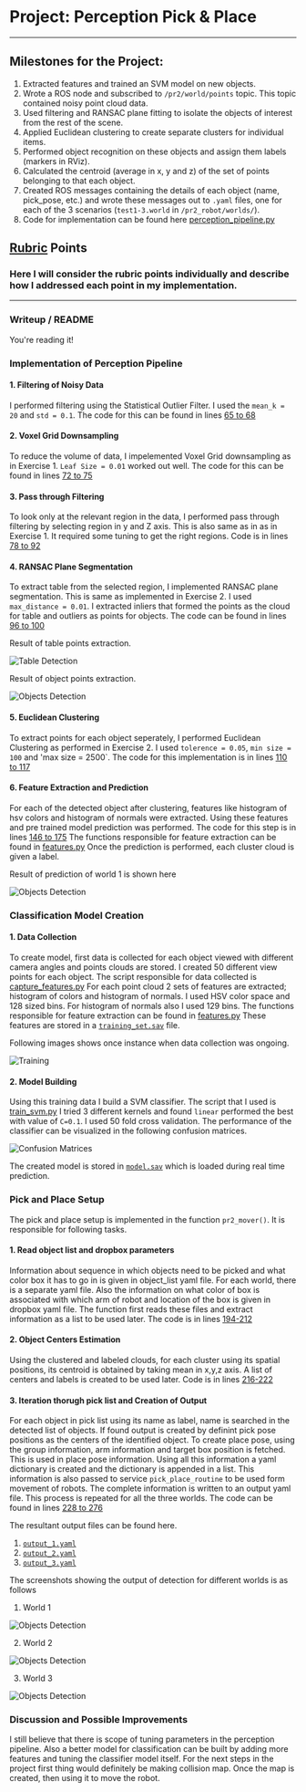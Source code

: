 # Project: Perception Pick & Place 

---

## Milestones for the Project:
1. Extracted features and trained an SVM model on new objects. 
2. Wrote a ROS node and subscribed to `/pr2/world/points` topic. This topic contained noisy point cloud data.
3. Used filtering and RANSAC plane fitting to isolate the objects of interest from the rest of the scene.
4. Applied Euclidean clustering to create separate clusters for individual items.
5. Performed object recognition on these objects and assign them labels (markers in RViz).
6. Calculated the centroid (average in x, y and z) of the set of points belonging to that each object.
7. Created ROS messages containing the details of each object (name, pick_pose, etc.) and wrote these messages out to `.yaml` files, one for each of the 3 scenarios (`test1-3.world` in `/pr2_robot/worlds/`). 
8. Code for implementation can be found here [perception_pipeline.py](pr2_robot/scripts/perception_pipeline.py)

## [Rubric](https://review.udacity.com/#!/rubrics/1067/view) Points
### Here I will consider the rubric points individually and describe how I addressed each point in my implementation.  

---
### Writeup / README

You're reading it!


### Implementation of Perception Pipeline
#### 1. Filtering of Noisy Data
I performed filtering using the Statistical Outlier Filter. I used the `mean_k = 20` and `std = 0.1`.  The code for this can be found in lines [65 to 68](pr2_robot/scripts/perception_pipeline.py#L64) 

#### 2. Voxel Grid Downsampling
To reduce the volume of data, I impelemented Voxel Grid downsampling as in Exercise 1. `Leaf Size = 0.01` worked out well.  The code for this can be found in lines [72 to 75](pr2_robot/scripts/perception_pipeline.py#L72)

#### 3. Pass through Filtering
To look only at the relevant region in the data, I performed pass through filtering by selecting region in y and Z axis. This is also same as in as in Exercise 1. It required some tuning to get the right regions. Code is in lines [78 to 92](pr2_robot/scripts/perception_pipeline.py#L78) 

#### 4. RANSAC Plane Segmentation
To extract table from the selected region, I implemented RANSAC plane segmentation. This is same as implemented in Exercise 2. I used `max_distance = 0.01`. I extracted inliers that formed the points as the cloud for table and outliers as points for objects. 
The code can be found in lines [96 to 100](pr2_robot/scripts/perception_pipeline.py#L96)

Result of table points extraction.

![Table Detection](images/Table.JPG)

Result of object points extraction.

![Objects Detection](images/Objects.JPG)

#### 5. Euclidean Clustering
To extract points for each object seperately, I performed Euclidean Clustering as performed in Exercise 2. I used `tolerence = 0.05`, `min size = 100` and 'max size = 2500`. The code for this implementation is 
in lines [110 to 117](pr2_robot/scripts/perception_pipeline.py#L110)

#### 6. Feature Extraction and Prediction
For each of the detected object after clustering, features like histogram of hsv colors and histogram of normals were extracted. Using these features and pre trained model prediction was performed. The code for this step is in lines [146 to 175](pr2_robot/scripts/perception_pipeline.py#L146)
The functions responsible for feature extraction can be found in [features.py](pr2_robot/scripts/features.py)
Once the prediction is performed, each cluster cloud is given a label.

Result of prediction of world 1 is shown here

![Objects Detection](images/Detection1.JPG)

### Classification Model Creation
#### 1. Data Collection
To create model, first data is collected for each object viewed with different camera angles and points clouds are stored. I created 50 different view points for each object. The script responsible for data collected is [capture_features.py](pr2_robot/scripts/capture_features.py)
For each point cloud 2 sets of features are extracted; histogram of colors and histogram of normals. I used HSV color space and 128 sized bins. For histogram of normals also I used 129 bins.
The functions responsible for feature extraction can be found in [features.py](pr2_robot/scripts/features.py)
These features are stored in a [`training_set.sav`](training_set.sav) file.

Following images shows once instance when data collection was ongoing.

![Training](images/training.JPG)

#### 2. Model Building
Using this training data I build a SVM classifier. The script that I used is [train_svm.py](pr2_robot/scripts/train_svm.py) 
I tried 3 different kernels and found `linear` performed the best with value of `C=0.1`. I used 50 fold cross validation. The performance of the classifier can be visualized in the following confusion matrices.

![Confusion Matrices](images/confMat.JPG)

The created model is stored in [`model.sav`](model.sav) which is loaded during real time prediction.

### Pick and Place Setup
The pick and place setup is implemented in the function `pr2_mover()`. It is responsible for following tasks.

#### 1. Read object list and dropbox parameters
Information about sequence in which objects need to be picked and what color box it has to go in is given in object_list yaml file. For each world, there is a separate yaml file. 
Also the information on what color of box is associated with which arm of robot and location of the box is given in dropbox yaml file. The function first reads these files and extract information 
as a list to be used later. The code is in lines [194-212](pr2_robot/scripts/perception_pipeline.py#L194)


#### 2. Object Centers Estimation 
Using the clustered and labeled clouds, for each cluster using its spatial positions, its centroid is obtained by taking mean in x,y,z axis. A list of centers and labels is created to be used later.  Code is in lines [216-222](pr2_robot/scripts/perception_pipeline.py#L216)

#### 3. Iteration thorugh pick list and Creation of Output
For each object in pick list using its name as label, name is searched in the detected list of objects. If found output is created by definint pick pose positions as the centers of the identified object. To create place pose, using the group information, arm information and target box position is fetched. This is used in place pose information. Using all this information a yaml dictionary is created and the 
dictionary is appended in a list. This information is also passed to service `pick_place_routine` to be used form movement of robots. The complete information is written to an output yaml file. 
This process is repeated for all the three worlds. The code can be found in lines [228 to 276](pr2_robot/scripts/perception_pipeline.py#L228)

The resultant output files can be found here.

1. [`output_1.yaml`](pr2_robot/config/output_1.yaml)
2. [`output_2.yaml`](pr2_robot/config/output_2.yaml)
3. [`output_3.yaml`](pr2_robot/config/output_3.yaml)

The screenshots showing the output of detection for different worlds is as follows

1. World 1

![Objects Detection](images/Detection1.JPG)

2. World 2

![Objects Detection](images/Detection2.JPG)


3. World 3

![Objects Detection](images/Detection3.JPG)

### Discussion and Possible Improvements
I still believe that there is scope of tuning parameters in the perception pipeline. Also a better model for classification can be built by adding more features and tuning the classifier model itself. For the next steps in the project
first thing would definitely be making collision map. Once the map is created, then using it to move the robot. 


